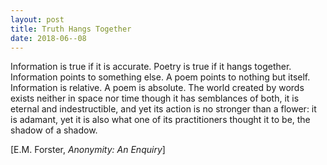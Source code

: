 ```yaml
---
layout: post
title: Truth Hangs Together
date: 2018-06--08
---
```

Information is true if it is accurate. Poetry is true if it hangs together. Information points to something else. A poem points to nothing but itself. Information is relative. A poem is absolute. The world created by words exists neither in space nor time though it has semblances of both, it is eternal and indestructible, and yet its action is no stronger than a flower: it is adamant, yet it is also what one of its practitioners thought it to be, the shadow of a shadow.

[E.M. Forster, _Anonymity: An Enquiry_]
